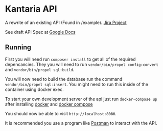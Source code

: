 # Kantaria API
A rewrite of an existing API (Found in /example). [Jira Project](https://blackwood.atlassian.net/secure/RapidBoard.jspa?projectKey=KANAPI&rapidView=2)

See draft API Spec at [Google Docs](https://docs.google.com/document/d/1Q_kc99gjiXMNrBCE19Cy7UNjmqiAzG6_S1WBf62RVxw/edit?usp=sharing)

## Running
First you will need run `composer install` to get all of the required depencancies.
They you will need to run `vendor/bin/propel config:convert` and `vendor/bin/propel sql:build`.

You will now need to build the database run the command `vendor/bin/propel sql:insert`. You might need to run this inside of the container using docker exec.

To start your own development server of the api just run `docker-compose up` after installing
[docker](https://docs.docker.com/engine/installation/) and [docker compose](https://docs.docker.com/compose/install/) 

You should now be able to visit `http://localhost:8080`.

It is recommended you use a program like [Postman](http://www.getpostman.com/) to interact with the API.